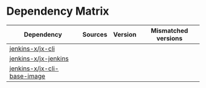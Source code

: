 # Dependency Matrix

Dependency | Sources | Version | Mismatched versions
---------- | ------- | ------- | -------------------
[jenkins-x/jx-cli](https://github.com/jenkins-x/jx-cli.git) |  | []() | 
[jenkins-x/jx-jenkins](https://github.com/jenkins-x/jx-jenkins.git) |  | []() | 
[jenkins-x/jx-cli-base-image](https://github.com/jenkins-x/jx-cli-base-image.git) |  | []() | 
